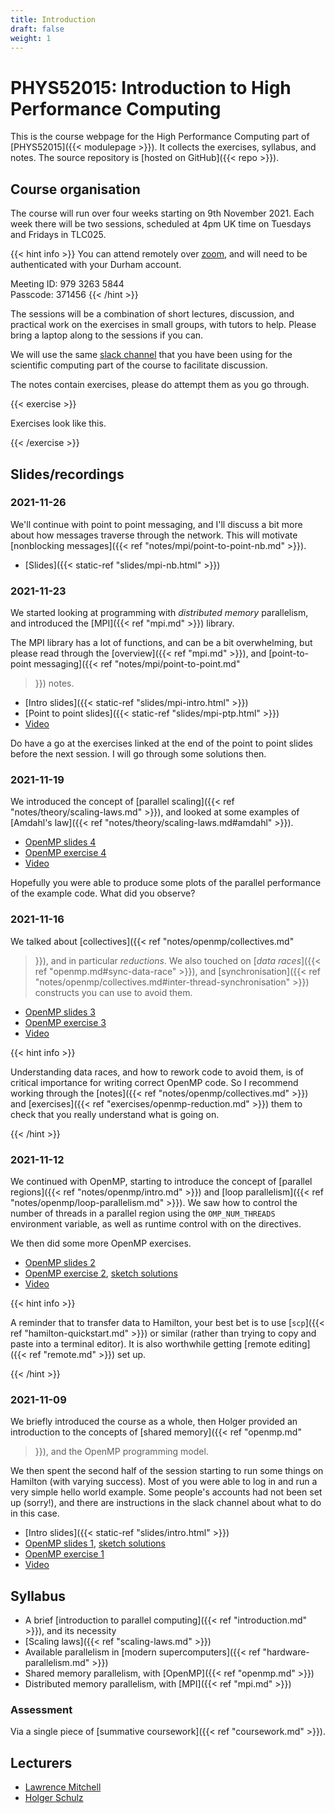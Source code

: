 ```yaml
---
title: Introduction
draft: false
weight: 1
---
```


# PHYS52015: Introduction to High Performance Computing

This is the course webpage for the High Performance Computing part of
[PHYS52015]({{< modulepage >}}). It collects the exercises, syllabus,
and notes. The source repository is [hosted on GitHub]({{< repo >}}).

## Course organisation

The course will run over four weeks starting on 9th November 2021.
Each week there will be two sessions, scheduled at 4pm UK time on
Tuesdays and Fridays in TLC025.

{{< hint info >}}
You can attend remotely over
[zoom](https://durhamuniversity.zoom.us/j/97932635844?pwd=aG9JNThyYTVBSkJKMlVRVUxKNzM2QT09),
and will need to be authenticated with your Durham account.

Meeting ID: 979 3263 5844  
Passcode: 371456
{{< /hint >}}

The sessions will be a combination of short lectures, discussion, and
practical work on the exercises in small groups, with tutors to help.
Please bring a laptop along to the sessions if you can.

We will use the same [slack
channel](https://blackboard.durham.ac.uk/ultra/courses/_5721_1/outline)
that you have been using for the scientific computing part of the
course to facilitate discussion.

The notes contain exercises, please do attempt them as you go through.

{{< exercise >}}

Exercises look like this.

{{< /exercise >}}


## Slides/recordings

### 2021-11-26

We'll continue with point to point messaging, and I'll discuss a bit
more about how messages traverse through the network. This will
motivate [nonblocking messages]({{< ref
"notes/mpi/point-to-point-nb.md" >}}).

- [Slides]({{< static-ref "slides/mpi-nb.html" >}})

### 2021-11-23

We started looking at programming with _distributed memory_
parallelism, and introduced the [MPI]({{< ref "mpi.md" >}})
library.

The MPI library has a lot of functions, and can be a bit overwhelming,
but please read through the [overview]({{< ref "mpi.md" >}}),
and [point-to-point messaging]({{< ref "notes/mpi/point-to-point.md"
>}}) notes.

- [Intro slides]({{< static-ref "slides/mpi-intro.html" >}})
- [Point to point slides]({{< static-ref "slides/mpi-ptp.html" >}})
- [Video](https://durham.cloud.panopto.eu/Panopto/Pages/Viewer.aspx?id=0f8a5e4f-cb37-45b3-bbd8-ade901493e85)

Do have a go at the exercises linked at the end of the point to point
slides before the next session. I will go through some solutions then.
### 2021-11-19

We introduced the concept of [parallel scaling]({{< ref
"notes/theory/scaling-laws.md" >}}), and looked at some examples of
[Amdahl's law]({{< ref "notes/theory/scaling-laws.md#amdahl" >}}).

- [OpenMP slides 4](https://rpubs.com/iamholger/837106)
- [OpenMP exercise 4](https://rpubs.com/iamholger/837117)
- [Video](https://durham.cloud.panopto.eu/Panopto/Pages/Viewer.aspx?id=aa88594b-79f9-41ba-b1af-ade50130f10a)

Hopefully you were able to produce some plots of the parallel
performance of the example code. What did you observe?

### 2021-11-16

We talked about [collectives]({{< ref "notes/openmp/collectives.md"
>}}), and in particular _reductions_. We also touched on [_data
races_]({{< ref "openmp.md#sync-data-race" >}}), and
[synchronisation]({{< ref
"notes/openmp/collectives.md#inter-thread-synchronisation" >}})
constructs you can use to avoid them.

- [OpenMP slides 3](https://rpubs.com/iamholger/836014)
- [OpenMP exercise 3](https://rpubs.com/iamholger/835619)
- [Video](https://durham.cloud.panopto.eu/Panopto/Pages/Viewer.aspx?id=b1ebdacf-6cf1-4634-b7ce-ade20145956d)

{{< hint info >}}

Understanding data races, and how to rework code to avoid them, is of
critical importance for writing correct OpenMP code. So I recommend
working through the [notes]({{< ref "notes/openmp/collectives.md" >}})
and [exercises]({{< ref "exercises/openmp-reduction.md" >}}) them to
check that you really understand what is going on.

{{< /hint >}}

### 2021-11-12

We continued with OpenMP, starting to introduce the concept of
[parallel regions]({{< ref "notes/openmp/intro.md" >}}) and [loop
parallelism]({{< ref "notes/openmp/loop-parallelism.md" >}}). We saw how to
control the number of threads in a parallel region using the
`OMP_NUM_THREADS` environment variable, as well as runtime control
with on the directives.

We then did some more OpenMP exercises.

- [OpenMP slides 2](https://rpubs.com/iamholger/834246)
- [OpenMP exercise 2](https://rpubs.com/iamholger/834247), [sketch solutions](https://rpubs.com/iamholger/833883)
- [Video](https://durham.cloud.panopto.eu/Panopto/Pages/Viewer.aspx?id=315b6af3-d5c7-4e49-864c-adde013eaa04)

{{< hint info >}}

A reminder that to transfer data to Hamilton, your best bet is to use
[`scp`]({{< ref "hamilton-quickstart.md" >}}) or similar (rather than
trying to copy and paste into a terminal editor). It is also
worthwhile getting [remote editing]({{< ref "remote.md" >}}) set up.

{{< /hint >}}

### 2021-11-09

We briefly introduced the course as a whole, then Holger provided an
introduction to the concepts of [shared memory]({{< ref "openmp.md"
>}}), and the OpenMP programming model.

We then spent the second half of the session starting to run some
things on Hamilton (with varying success). Most of you were able to
log in and run a very simple hello world example. Some people's
accounts had not been set up (sorry!), and there are instructions in
the slack channel about what to do in this case.

- [Intro slides]({{< static-ref "slides/intro.html" >}})
- [OpenMP slides 1](https://rpubs.com/iamholger/834248), [sketch solutions](https://rpubs.com/iamholger/831650)
- [OpenMP exercise 1](https://rpubs.com/iamholger/832782)
- [Video](https://durham.cloud.panopto.eu/Panopto/Pages/Viewer.aspx?id=600b4905-9539-4e5f-b849-adda0095585a)

## Syllabus

- A brief [introduction to parallel computing]({{< ref
  "introduction.md" >}}), and its necessity
- [Scaling laws]({{< ref "scaling-laws.md" >}})
- Available parallelism in [modern supercomputers]({{< ref
  "hardware-parallelism.md" >}})
- Shared memory parallelism, with [OpenMP]({{< ref
  "openmp.md" >}})
- Distributed memory parallelism, with [MPI]({{< ref "mpi.md" >}})

### Assessment

Via a single piece of [summative coursework]({{< ref "coursework.md" >}}).


## Lecturers

- [Lawrence Mitchell](mailto:lawrence.mitchell@durham.ac.uk)
- [Holger Schulz](https://www.ippp.dur.ac.uk/~hschulz/)
